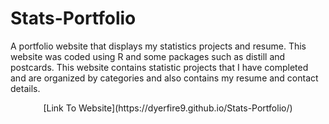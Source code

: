 # Stats-Portfolio
A portfolio website that displays my statistics projects and resume. This website was coded using R and some packages such as distill and postcards. This website contains statistic projects that I have completed and are organized by categories and also contains my resume and contact details.

<div align="center">
  [Link To Website](https://dyerfire9.github.io/Stats-Portfolio/) 
</div>
